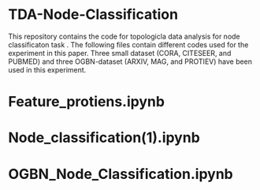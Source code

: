 # TDA-Node-Classification
This repository contains the code for topologicla data analysis for node classificaton task .
The following files contain different codes used for the experiment in this paper. Three small dataset (CORA, CITESEER, and PUBMED) and three OGBN-dataset (ARXIV, MAG, and PROTIEV) have been used in this experiment.
# Feature_protiens.ipynb
# Node_classification(1).ipynb
# OGBN_Node_Classification.ipynb
